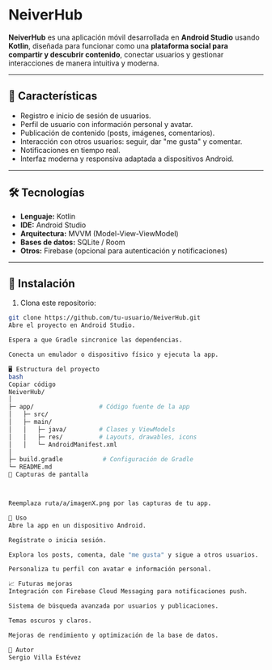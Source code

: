 # NeiverHub

**NeiverHub** es una aplicación móvil desarrollada en **Android Studio** usando **Kotlin**, diseñada para funcionar como una **plataforma social para compartir y descubrir contenido**, conectar usuarios y gestionar interacciones de manera intuitiva y moderna.

---

## 📱 Características

- Registro e inicio de sesión de usuarios.
- Perfil de usuario con información personal y avatar.
- Publicación de contenido (posts, imágenes, comentarios).
- Interacción con otros usuarios: seguir, dar "me gusta" y comentar.
- Notificaciones en tiempo real.
- Interfaz moderna y responsiva adaptada a dispositivos Android.

---

## 🛠 Tecnologías

- **Lenguaje:** Kotlin  
- **IDE:** Android Studio  
- **Arquitectura:** MVVM (Model-View-ViewModel)  
- **Bases de datos:** SQLite / Room  
- **Otros:** Firebase (opcional para autenticación y notificaciones)

---

## 🚀 Instalación

1. Clona este repositorio:

```bash
git clone https://github.com/tu-usuario/NeiverHub.git
Abre el proyecto en Android Studio.

Espera a que Gradle sincronice las dependencias.

Conecta un emulador o dispositivo físico y ejecuta la app.

🖥 Estructura del proyecto
bash
Copiar código
NeiverHub/
│
├─ app/                  # Código fuente de la app
│   ├─ src/
│   ├─ main/
│   │   ├─ java/         # Clases y ViewModels
│   │   ├─ res/          # Layouts, drawables, icons
│   │   └─ AndroidManifest.xml
│
├─ build.gradle           # Configuración de Gradle
└─ README.md
📸 Capturas de pantalla



Reemplaza ruta/a/imagenX.png por las capturas de tu app.

🔧 Uso
Abre la app en un dispositivo Android.

Regístrate o inicia sesión.

Explora los posts, comenta, dale "me gusta" y sigue a otros usuarios.

Personaliza tu perfil con avatar e información personal.

📈 Futuras mejoras
Integración con Firebase Cloud Messaging para notificaciones push.

Sistema de búsqueda avanzada por usuarios y publicaciones.

Temas oscuros y claros.

Mejoras de rendimiento y optimización de la base de datos.

👤 Autor
Sergio Villa Estévez
